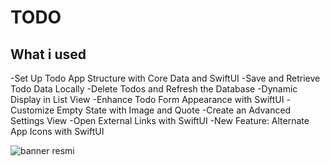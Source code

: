# TODO







## What i used


-Set Up Todo App Structure with Core Data and SwiftUI
-Save and Retrieve Todo Data Locally
-Delete Todos and Refresh the Database
-Dynamic Display in List View
-Enhance Todo Form Appearance with SwiftUI
-Customize Empty State with Image and Quote
-Create an Advanced Settings View
-Open External Links with SwiftUI
-New Feature: Alternate App Icons with SwiftUI








![banner resmi](https://r.resimlink.com/Uqkcmv5d.png)
